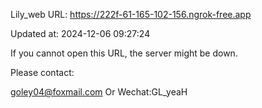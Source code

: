 Lily_web URL: https://222f-61-165-102-156.ngrok-free.app

Updated at: 2024-12-06 09:27:24

If you cannot open this URL, the server might be down.

Please contact: 

goley04@foxmail.com Or Wechat:GL_yeaH
